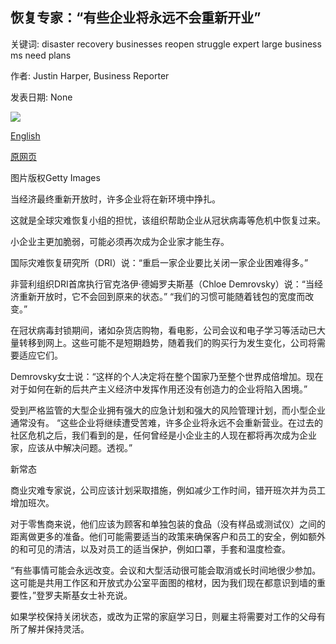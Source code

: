 ## 恢复专家：“有些企业将永远不会重新开业”

关键词: disaster recovery businesses reopen struggle expert large business ms need plans

作者: Justin Harper, Business Reporter

发表日期: None

![](https://ichef.bbci.co.uk/news/1024/branded_news/15B80/production/_111906988_shuttersdown.jpg)

[English](Recovery%20expert%3A%20%27Some%20businesses%20will%20never%20reopen%27.md)

[原网页](https://www.bbc.com/news/business-52393207)

图片版权Getty Images

当经济最终重新开放时，许多企业将在新环境中挣扎。

这就是全球灾难恢复小组的担忧，该组织帮助企业从冠状病毒等危机中恢复过来。

小企业主更加脆弱，可能必须再次成为企业家才能生存。

国际灾难恢复研究所（DRI）说：“重启一家企业要比关闭一家企业困难得多。”

非营利组织DRI首席执行官克洛伊·德姆罗夫斯基（Chloe Demrovsky）说：“当经济重新开放时，它不会回到原来的状态。” “我们的习惯可能随着钱包的宽度而改变。”

在冠状病毒封锁期间，诸如杂货店购物，看电影，公司会议和电子学习等活动已大量转移到网上。这些可能不是短期趋势，随着我们的购买行为发生变化，公司将需要适应它们。

Demrovsky女士说：“这样的个人决定将在整个国家乃至整个世界成倍增加。现在对于如何在新的后共产主义经济中发挥作用还没有创造力的企业将陷入困境。”

受到严格监管的大型企业拥有强大的应急计划和强大的风险管理计划，而小型企业通常没有。 “这些企业将继续遭受苦难，许多企业将永远不会重新营业。在过去的社区危机之后，我们看到的是，任何曾经是小企业主的人现在都将再次成为企业家，应该从中解决问题。透视。”

新常态

商业灾难专家说，公司应该计划采取措施，例如减少工作时间，错开班次并为员工增加班次。

对于零售商来说，他们应该为顾客和单独包装的食品（没有样品或测试仪）之间的距离做更多的准备。他们可能需要适当的政策来确保客户和员工的安全，例如额外的和可见的清洁，以及对员工的适当保护，例如口罩，手套和温度检查。

“有些事情可能会永远改变。会议和大型活动很可能会取消或长时间地很少参加。这可能是共用工作区和开放式办公室平面图的棺材，因为我们现在都意识到墙的重要性，”登罗夫斯基女士补充说。

如果学校保持关闭状态，或改为正常的家庭学习日，则雇主将需要对工作的父母有所了解并保持灵活。
